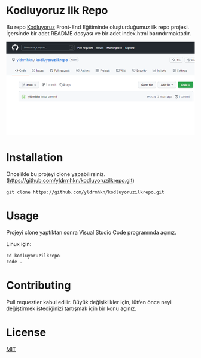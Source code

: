 # Kodluyoruz Ilk Repo
Bu repo [Kodluyoruz](https://www.kodluyoruz.org) Front-End Eğitiminde oluşturduğumuz ilk repo projesi. İçersinde bir adet README dosyası ve bir adet index.html barındırmaktadır.

![Image](/img/git_repo.png)

# Installation
Öncelikle bu projeyi clone yapabilirsiniz. (https://github.com/yldrmhkn/kodluyoruzilkrepo.git)

```
git clone https://github.com/yldrmhkn/kodluyoruzilkrepo.git
```

# Usage
Projeyi clone yaptıktan sonra Visual Studio Code programında açınız.

Linux için:

```
cd kodluyoruzilkrepo
code .
```

# Contributing
Pull requestler kabul edilir. Büyük değişiklikler için, lütfen önce neyi değiştirmek istediğinizi tartışmak için bir konu açınız.

# License
[MIT](https://choosealicense.com/licenses/mit/)
